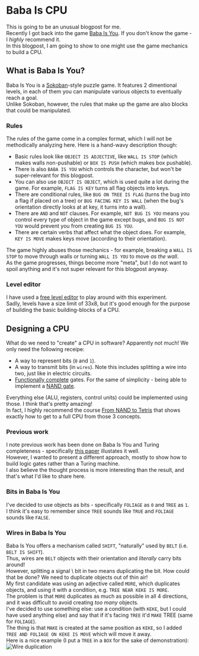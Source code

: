 # Baba Is CPU
This is going to be an unusual blogpost for me.  
Recently I got back into the game [Baba Is You](https://en.wikipedia.org/wiki/Baba_Is_You). If you don't know the game - I *highly* recommend it.  
In this blogpost, I am going to show to one might use the game mechanics to build a CPU.

## What is Baba Is You?
Baba Is You is a [Sokoban](https://en.wikipedia.org/wiki/Sokoban)-style puzzle game. It features 2 dimentional levels, in each of them you can manipulate various objects to eventually reach a goal.  
Unlike Sokoban, however, the rules that make up the game are also blocks that could be manipulated.

### Rules
The rules of the game come in a complex format, which I will not be methodically analyzing here. Here is a hand-wavy description though:
- Basic rules look like `OBJECT IS ADJECTIVE`, like `WALL IS STOP` (which makes walls non-pushable) or `BOX IS PUSH` (which makes box pushable).
- There is also `BABA IS YOU` which controls the character, but won't be super-relevant for this blogpost.
- You can also use `OBJECT IS OBJECT`, which is used quite a lot during the game. For example, `FLAG IS KEY` turns all flag objects into keys.
- There are conditional rules, like `BUG ON TREE IS FLAG` (turns the bug into a flag if placed on a tree) or `BUG FACING KEY IS WALL` (when the bug's orientation directly looks at at key, it turns into a wall).
- There are `AND` and `NOT` clauses. For example, `NOT BUG IS YOU` means you control every type of object in the game except bugs, and `BUG IS NOT YOU` would prevent you from creating `BUG IS YOU`.
- There are certain verbs that affect what the object does. For example, `KEY IS MOVE` makes keys move (according to their orientation).

The game highly abuses those mechanics - for example, breaking a `WALL IS STOP` to move through walls or turning `WALL IS YOU` to move *as the wall*.  
As the game progresses, things become more "meta", but I do not want to spoil anything and it's not super relevant for this blogpost anyway.

### Level editor
I have used a [free level editor](https://hempuli.itch.io/baba-is-you-level-editor-beta) to play around with this experiment.  
Sadly, levels have a size limit of 33x8, but it's good enough for the purpose of building the basic building-blocks of a CPU.

## Designing a CPU
What do we need to "create" a CPU in software? Apparently not much! We only need the following receipe:
- A way to represent bits (`0` and `1`).
- A way to transmit bits (in `wires`). Note this includes splitting a wire into two, just like in electric circuits.
- [Functionally complete](https://en.wikipedia.org/wiki/Functional_completeness) gates. For the same of simplicity - being able to implement a [NAND gate](https://en.wikipedia.org/wiki/NAND_gate).

Everything else (ALU, registers, control units) could be implemented using those. I think that's pretty amazing!  
In fact, I highly recommend the course [From NAND to Tetris](https://www.nand2tetris.org) that shows exactly how to get to a full CPU from those 3 concepts.

### Previous work
I note previous work has been done on Baba Is You and Turing completeness - specifically [this paper](https://terra-docs.s3.us-east-2.amazonaws.com/IJHSR/Articles/volume5-issue7/IJHSR_2023_57_140.pdf) illustates it well.  
However, I wanted to present a different approach, mostly to show how to build logic gates rather than a Turing machine.  
I also believe the thought process is more interesting than the result, and that's what I'd like to share here.

### Bits in Baba Is You
I've decided to use objects as bits - specifically `FOLIAGE` as `0` and `TREE` as `1`.  
I think it's easy to remember since `TREE` sounds like `TRUE` and `FOLIAGE` sounds like `FALSE`.

### Wires in Baba Is You
Baba Is You offers a mechanism called `SHIFT`, "naturally" used by `BELT` (i.e. `BELT IS SHIFT`).  
Thus, wires are `BELT` objects with their orientation and *literally* carry bits around!  
However, splitting a signal \ bit in two means duplicating the bit. How could that be done? We need to duplicate objects out of thin air!  
My first candidate was using an adjective called `MORE`, which duplicates objects, and using it with a condition, e.g. `TREE NEAR KEKE IS MORE`.  
The problem is that `MORE` duplicates as much as possible in all 4 directions, and it was difficult to avoid creating *too many* objects.  
I've decided to use something else: use a condition (with `KEKE`, but I could have used anything else) and say that if it's facing `TREE` it'd `MAKE` TREE (same for `FOLIAGE`).  
The thing is that `MAKE` is created at the same position as `KEKE`, so I added `TREE AND FOLIAGE ON KEKE IS MOVE` which will move it away.  
Here is a nice example (I put a `TREE` in a `BOX` for the sake of demonstration):  
![Wire duplication](baba_wires.gif)




